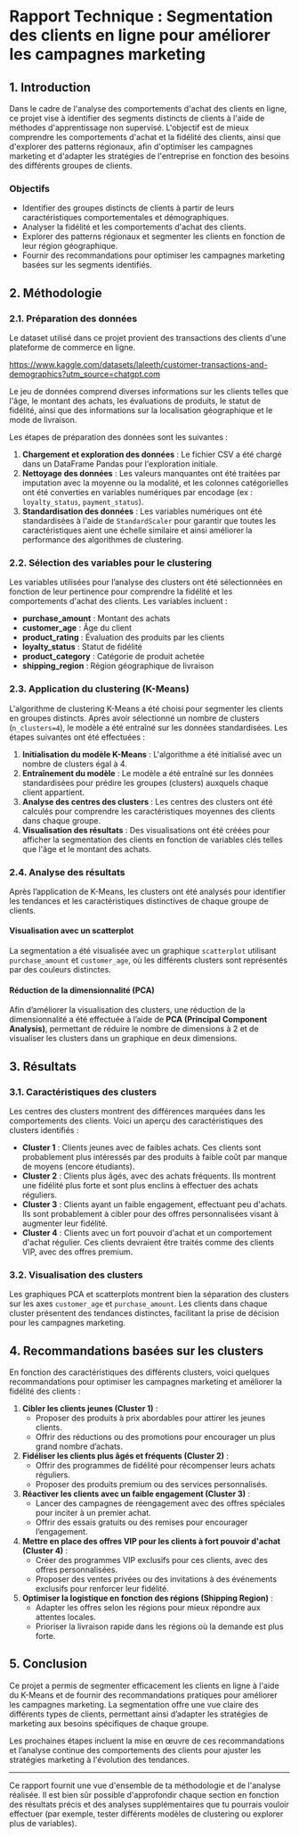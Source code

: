 # **Rapport Technique : Segmentation des clients en ligne pour améliorer les campagnes marketing**

## **1\. Introduction**

Dans le cadre de l'analyse des comportements d'achat des clients en ligne, ce projet vise à identifier des segments distincts de clients à l'aide de méthodes d'apprentissage non supervisé. L'objectif est de mieux comprendre les comportements d'achat et la fidélité des clients, ainsi que d'explorer des patterns régionaux, afin d'optimiser les campagnes marketing et d'adapter les stratégies de l'entreprise en fonction des besoins des différents groupes de clients.

### **Objectifs**

* Identifier des groupes distincts de clients à partir de leurs caractéristiques comportementales et démographiques.  
* Analyser la fidélité et les comportements d'achat des clients.  
* Explorer des patterns régionaux et segmenter les clients en fonction de leur région géographique.  
* Fournir des recommandations pour optimiser les campagnes marketing basées sur les segments identifiés.

## **2\. Méthodologie**

### **2.1. Préparation des données**

Le dataset utilisé dans ce projet provient des transactions des clients d'une plateforme de commerce en ligne.

https://www.kaggle.com/datasets/laleeth/customer-transactions-and-demographics?utm_source=chatgpt.com

Le jeu de données comprend diverses informations sur les clients telles que l'âge, le montant des achats, les évaluations de produits, le statut de fidélité, ainsi que des informations sur la localisation géographique et le mode de livraison.

Les étapes de préparation des données sont les suivantes :

1. **Chargement et exploration des données** : Le fichier CSV a été chargé dans un DataFrame Pandas pour l'exploration initiale.  
2. **Nettoyage des données** : Les valeurs manquantes ont été traitées par imputation avec la moyenne ou la modalité, et les colonnes catégorielles ont été converties en variables numériques par encodage (ex : `loyalty_status`, `payment_status`).  
3. **Standardisation des données** : Les variables numériques ont été standardisées à l'aide de `StandardScaler` pour garantir que toutes les caractéristiques aient une échelle similaire et ainsi améliorer la performance des algorithmes de clustering.

### **2.2. Sélection des variables pour le clustering**

Les variables utilisées pour l’analyse des clusters ont été sélectionnées en fonction de leur pertinence pour comprendre la fidélité et les comportements d'achat des clients. Les variables incluent :

* **purchase\_amount** : Montant des achats  
* **customer\_age** : Âge du client  
* **product\_rating** : Évaluation des produits par les clients  
* **loyalty\_status** : Statut de fidélité  
* **product\_category** : Catégorie de produit achetée  
* **shipping\_region** : Région géographique de livraison

### **2.3. Application du clustering (K-Means)**

L'algorithme de clustering K-Means a été choisi pour segmenter les clients en groupes distincts. Après avoir sélectionné un nombre de clusters (`n_clusters=4`), le modèle a été entraîné sur les données standardisées. Les étapes suivantes ont été effectuées :

1. **Initialisation du modèle K-Means** : L'algorithme a été initialisé avec un nombre de clusters égal à 4\.  
2. **Entraînement du modèle** : Le modèle a été entraîné sur les données standardisées pour prédire les groupes (clusters) auxquels chaque client appartient.  
3. **Analyse des centres des clusters** : Les centres des clusters ont été calculés pour comprendre les caractéristiques moyennes des clients dans chaque groupe.  
4. **Visualisation des résultats** : Des visualisations ont été créées pour afficher la segmentation des clients en fonction de variables clés telles que l'âge et le montant des achats.

### **2.4. Analyse des résultats**

Après l’application de K-Means, les clusters ont été analysés pour identifier les tendances et les caractéristiques distinctives de chaque groupe de clients.

#### **Visualisation avec un scatterplot**

La segmentation a été visualisée avec un graphique `scatterplot` utilisant `purchase_amount` et `customer_age`, où les différents clusters sont représentés par des couleurs distinctes.

#### **Réduction de la dimensionnalité (PCA)**

Afin d’améliorer la visualisation des clusters, une réduction de la dimensionnalité a été effectuée à l’aide de **PCA (Principal Component Analysis)**, permettant de réduire le nombre de dimensions à 2 et de visualiser les clusters dans un graphique en deux dimensions.

## **3\. Résultats**

### **3.1. Caractéristiques des clusters**

Les centres des clusters montrent des différences marquées dans les comportements des clients. Voici un aperçu des caractéristiques des clusters identifiés :

* **Cluster 1** : Clients jeunes avec de faibles achats. Ces clients sont probablement plus intéressés par des produits à faible coût par manque de moyens (encore étudiants).  
* **Cluster 2** : Clients plus âgés, avec des achats fréquents. Ils montrent une fidélité plus forte et sont plus enclins à effectuer des achats réguliers.  
* **Cluster 3** : Clients ayant un faible engagement, effectuant peu d'achats. Ils sont probablement à cibler pour des offres personnalisées visant à augmenter leur fidélité.  
* **Cluster 4** : Clients avec un fort pouvoir d'achat et un comportement d'achat régulier. Ces clients devraient être traités comme des clients VIP, avec des offres premium.

### **3.2. Visualisation des clusters**

Les graphiques PCA et scatterplots montrent bien la séparation des clusters sur les axes `customer_age` et `purchase_amount`. Les clients dans chaque cluster présentent des tendances distinctes, facilitant la prise de décision pour les campagnes marketing.

## **4\. Recommandations basées sur les clusters**

En fonction des caractéristiques des différents clusters, voici quelques recommandations pour optimiser les campagnes marketing et améliorer la fidélité des clients :

1. **Cibler les clients jeunes (Cluster 1\)** :  
   * Proposer des produits à prix abordables pour attirer les jeunes clients.  
   * Offrir des réductions ou des promotions pour encourager un plus grand nombre d’achats.  
2. **Fidéliser les clients plus âgés et fréquents (Cluster 2\)** :  
   * Offrir des programmes de fidélité pour récompenser leurs achats réguliers.  
   * Proposer des produits premium ou des services personnalisés.  
3. **Réactiver les clients avec un faible engagement (Cluster 3\)** :  
   * Lancer des campagnes de réengagement avec des offres spéciales pour inciter à un premier achat.  
   * Offrir des essais gratuits ou des remises pour encourager l’engagement.  
4. **Mettre en place des offres VIP pour les clients à fort pouvoir d'achat (Cluster 4\)** :  
   * Créer des programmes VIP exclusifs pour ces clients, avec des offres personnalisées.  
   * Proposer des ventes privées ou des invitations à des événements exclusifs pour renforcer leur fidélité.  
5. **Optimiser la logistique en fonction des régions (Shipping Region)** :  
   * Adapter les offres selon les régions pour mieux répondre aux attentes locales.  
   * Prioriser la livraison rapide dans les régions où la demande est plus forte.

## **5\. Conclusion**

Ce projet a permis de segmenter efficacement les clients en ligne à l'aide du K-Means et de fournir des recommandations pratiques pour améliorer les campagnes marketing. La segmentation offre une vue claire des différents types de clients, permettant ainsi d’adapter les stratégies de marketing aux besoins spécifiques de chaque groupe.

Les prochaines étapes incluent la mise en œuvre de ces recommandations et l’analyse continue des comportements des clients pour ajuster les stratégies marketing à l'évolution des tendances.

---

Ce rapport fournit une vue d'ensemble de ta méthodologie et de l'analyse réalisée. Il est bien sûr possible d'approfondir chaque section en fonction des résultats précis et des analyses supplémentaires que tu pourrais vouloir effectuer (par exemple, tester différents modèles de clustering ou explorer plus de variables).

